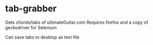 # tab-grabber

Gets chords/tabs of ultimateGuitar.com
Requires firefox and a copy of geckodriver for Selenium

Can save tabs to desktop as text file
